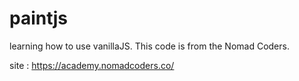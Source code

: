 # paintjs

learning how to use vanillaJS. This code is from the Nomad Coders.

site : https://academy.nomadcoders.co/
